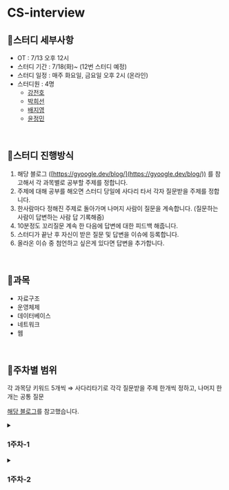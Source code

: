 # CS-interview

## 📍스터디 세부사항

- OT : 7/13 오후 12시
- 스터디 기간 : 7/18(화)~ (12번 스터디 예정)
- 스터디 일정 : 매주 화요일, 금요일 오후 2시 (온라인)
- 스터디원 : 4명
  - [강전호](https://github.com/zzho-o)
  - [박희선](https://github.com/summeree22)
  - [배지영](https://github.com/fjiyt)
  - [윤정민](https://github.com/jungmiin)

<br>

## 📍스터디 진행방식

1. 해당 블로그 ([https://gyoogle.dev/blog/](https://gyoogle.dev/blog/)) 를 참고해서 각 과목별로 공부할 주제를 정합니다.
2. 주제에 대해 공부를 해오면 스터디 당일에 사다리 타서 각자 질문받을 주제를 정합니다.
3. 한사람마다 정해진 주제로 돌아가며 나머지 사람이 질문을 계속합니다. (질문하는 사람이 답변하는 사람 답 기록해줌)
4. 10분정도 꼬리질문 계속 한 다음에 답변에 대한 피드백 해줍니다.
5. 스터디가 끝난 후 자신이 받은 질문 및 답변을 이슈에 등록합니다.
6. 올라온 이슈 중 첨언하고 싶은게 있다면 답변을 추가합니다.

<br>

## 📍과목

* 자료구조
* 운영체제
* 데이터베이스
* 네트워크
* 웹

<br>

## 📍주차별 범위

각 과목당 키워드 5개씩 ⇒ 사다리타기로 각각 질문받을 주제 한개씩 정하고, 나머지 한개는 공통 질문

[해당 블로그](https://gyoogle.dev/blog/)를 참고했습니다.

<details>
  <summary><h3>1주차-1 </h3></summary>
  <ul>
    <li>배열</li>
    <li>연결리스트</li> 
    <li>Array & ArrayList & LinkedList</li>
    <li>스택 & 큐</li>
    <li>힙 (Heap)</li>
  </ul>
  </div>
</details>

<details>
  <summary><h3>1주차-2</h3></he></summary>
  <ul>
    <li>트리 (Tree)</li>
    <li>이진 탐색 트리</li>
    <li>해시 (Hash)</li>
    <li>트라이 (Trie)</li>
    <li>B Tree & B+ Tree</li>
  </ul>
</details>
